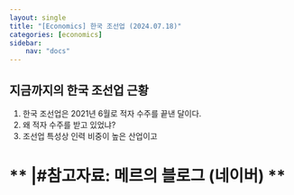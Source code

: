```yaml
---
layout: single
title: "[Economics] 한국 조선업 (2024.07.18)"
categories: [economics]
sidebar:
    nav: "docs"
---
```


## 지금까지의 한국 조선업 근황
1. 한국 조선업은 2021년 6월로 적자 수주를 끝낸 달이다.
1. 왜 적자 수주를 받고 있었냐? 
1. 조선업 특성상 인력 비중이 높은 산업이고 




# ** |#참고자료: 메르의 블로그 (네이버) **